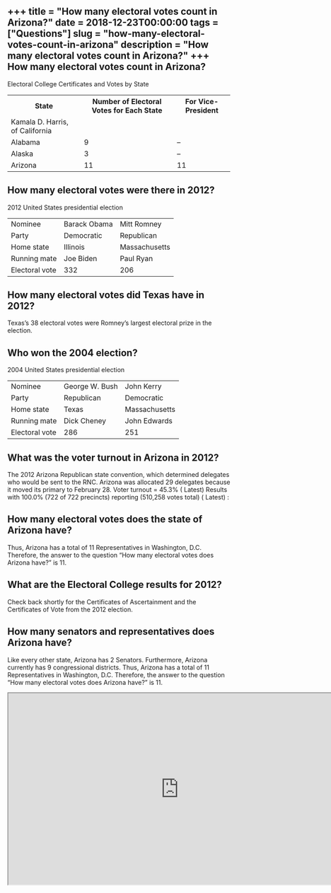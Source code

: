 +++
title = "How many electoral votes count in Arizona?"
date = 2018-12-23T00:00:00
tags = ["Questions"]
slug = "how-many-electoral-votes-count-in-arizona"
description = "How many electoral votes count in Arizona?"
+++
How many electoral votes count in Arizona?
------------------------------------------

Electoral College Certificates and Votes by State

<table><tr><th>State</th><th>Number of Electoral Votes for Each State</th><th>For Vice-President</th></tr><tr><td>Kamala D. Harris, of California</td></tr><tr><td>Alabama</td><td>9</td><td>–</td></tr><tr><td>Alaska</td><td>3</td><td>–</td></tr><tr><td>Arizona</td><td>11</td><td>11</td></tr></table>

How many electoral votes were there in 2012?
--------------------------------------------

2012 United States presidential election

<table><tr><td>Nominee</td><td>Barack Obama</td><td>Mitt Romney</td></tr><tr><td>Party</td><td>Democratic</td><td>Republican</td></tr><tr><td>Home state</td><td>Illinois</td><td>Massachusetts</td></tr><tr><td>Running mate</td><td>Joe Biden</td><td>Paul Ryan</td></tr><tr><td>Electoral vote</td><td>332</td><td>206</td></tr></table>

How many electoral votes did Texas have in 2012?
------------------------------------------------

Texas’s 38 electoral votes were Romney’s largest electoral prize in the election.

Who won the 2004 election?
--------------------------

2004 United States presidential election

<table><tr><td>Nominee</td><td>George W. Bush</td><td>John Kerry</td></tr><tr><td>Party</td><td>Republican</td><td>Democratic</td></tr><tr><td>Home state</td><td>Texas</td><td>Massachusetts</td></tr><tr><td>Running mate</td><td>Dick Cheney</td><td>John Edwards</td></tr><tr><td>Electoral vote</td><td>286</td><td>251</td></tr></table>

What was the voter turnout in Arizona in 2012?
----------------------------------------------

The 2012 Arizona Republican state convention, which determined delegates who would be sent to the RNC. Arizona was allocated 29 delegates because it moved its primary to February 28. Voter turnout = 45.3% ( Latest) Results with 100.0% (722 of 722 precincts) reporting (510,258 votes total) ( Latest) :

How many electoral votes does the state of Arizona have?
--------------------------------------------------------

Thus, Arizona has a total of 11 Representatives in Washington, D.C. Therefore, the answer to the question “How many electoral votes does Arizona have?” is 11.

What are the Electoral College results for 2012?
------------------------------------------------

Check back shortly for the Certificates of Ascertainment and the Certificates of Vote from the 2012 election.

How many senators and representatives does Arizona have?
--------------------------------------------------------

Like every other state, Arizona has 2 Senators. Furthermore, Arizona currently has 9 congressional districts. Thus, Arizona has a total of 11 Representatives in Washington, D.C. Therefore, the answer to the question “How many electoral votes does Arizona have?” is 11.

<iframe allow="accelerometer; autoplay; clipboard-write; encrypted-media; gyroscope; picture-in-picture" allowfullscreen="" class="__youtube_prefs__  epyt-is-override  no-lazyload" data-no-lazy="1" data-origheight="433" data-origwidth="770" data-skipgform_ajax_framebjll="" height="433" id="_ytid_14726" loading="lazy" src="https://www.youtube.com/embed/oRQro6IQs7s?enablejsapi=1&autoplay=0&cc_load_policy=0&cc_lang_pref=&iv_load_policy=1&loop=0&modestbranding=0&rel=1&fs=1&playsinline=0&autohide=2&theme=dark&color=red&controls=1&" title="YouTube player" width="770"></iframe>